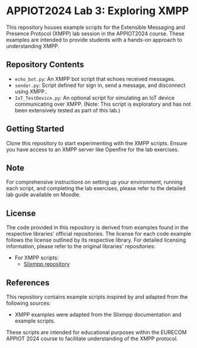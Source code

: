 # APPIOT2024 Lab 3: Exploring XMPP

This repository houses example scripts for the Extensible Messaging and Presence Protocol (XMPP) lab session in the APPIOT2024 course. These examples are intended to provide students with a hands-on approach to understanding XMPP.

## Repository Contents

- `echo_bot.py`: An XMPP bot script that echoes received messages.
- `sender.py`: Script defined for sign in, send a message, and disconnect using XMPP..
- `IoT_TestDevice.py`: An optional script for simulating an IoT device communicating over XMPP. (Note: This script is exploratory and has not been extensively tested as part of this lab.)

## Getting Started

Clone this repository to start experimenting with the XMPP scripts. Ensure you have access to an XMPP server like Openfire for the lab exercises.

## Note

For comprehensive instructions on setting up your environment, running each script, and completing the lab exercises, please refer to the detailed lab guide available on Moodle.

## License

The code provided in this repository is derived from examples found in the respective libraries' official repositories. The license for each code example follows the license outlined by its respective library. For detailed licensing information, please refer to the original libraries' repositories:

- For XMPP scripts:
  - [Slixmpp repository](https://github.com/poezio/slixmpp)

## References

This repository contains example scripts inspired by and adapted from the following sources:

- XMPP examples were adapted from the Slixmpp documentation and example scripts.

These scripts are intended for educational purposes within the EURECOM APPIOT 2024 course to facilitate understanding of the XMPP protocol.
